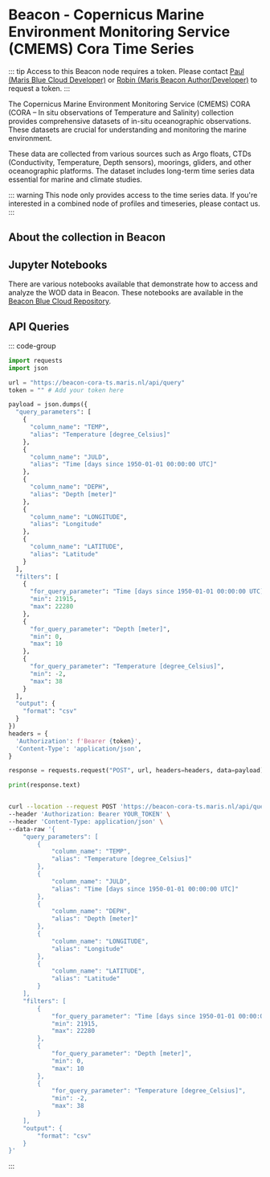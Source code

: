 # Beacon - Copernicus Marine Environment Monitoring Service (CMEMS) Cora Time Series

::: tip
Access to this Beacon node requires a token. Please contact [Paul (Maris Blue Cloud Developer)](mailto:paul@maris.nl) or [Robin (Maris Beacon Author/Developer)](mailto:robin@maris.nl) to request a token.
:::

The Copernicus Marine Environment Monitoring Service (CMEMS) CORA (CORA – In situ observations of Temperature and Salinity) collection provides comprehensive datasets of in-situ oceanographic observations. These datasets are crucial for understanding and monitoring the marine environment.

These data are collected from various sources such as Argo floats, CTDs (Conductivity, Temperature, Depth sensors), moorings, gliders, and other oceanographic platforms. The dataset includes long-term time series data essential for marine and climate studies.

::: warning
This node only provides access to the time series data. If you're interested in a combined node of profiles and timeseries, please contact us.
:::

## About the collection in Beacon

## Jupyter Notebooks

There are various notebooks available that demonstrate how to access and analyze the WOD data in Beacon. These notebooks are available in the [Beacon Blue Cloud Repository](https://github.com/maris-development/beacon-blue-cloud/tree/main/notebook-examples).

## API Queries

::: code-group

```python [temperature.py]
import requests
import json

url = "https://beacon-cora-ts.maris.nl/api/query"
token = "" # Add your token here

payload = json.dumps({
  "query_parameters": [
    {
      "column_name": "TEMP",
      "alias": "Temperature [degree_Celsius]"
    },
    {
      "column_name": "JULD",
      "alias": "Time [days since 1950-01-01 00:00:00 UTC]"
    },
    {
      "column_name": "DEPH",
      "alias": "Depth [meter]"
    },
    {
      "column_name": "LONGITUDE",
      "alias": "Longitude"
    },
    {
      "column_name": "LATITUDE",
      "alias": "Latitude"
    }
  ],
  "filters": [
    {
      "for_query_parameter": "Time [days since 1950-01-01 00:00:00 UTC]",
      "min": 21915,
      "max": 22280
    },
    {
      "for_query_parameter": "Depth [meter]",
      "min": 0,
      "max": 10
    },
    {
      "for_query_parameter": "Temperature [degree_Celsius]",
      "min": -2,
      "max": 38
    }
  ],
  "output": {
    "format": "csv"
  }
})
headers = {
  'Authorization': f'Bearer {token}',
  'Content-Type': 'application/json',
}

response = requests.request("POST", url, headers=headers, data=payload)

print(response.text)

```

```bash [temperature.sh]

curl --location --request POST 'https://beacon-cora-ts.maris.nl/api/query' \
--header 'Authorization: Bearer YOUR_TOKEN' \
--header 'Content-Type: application/json' \
--data-raw '{
    "query_parameters": [
        {
            "column_name": "TEMP",
            "alias": "Temperature [degree_Celsius]"
        },
        {
            "column_name": "JULD",
            "alias": "Time [days since 1950-01-01 00:00:00 UTC]"
        },
        {
            "column_name": "DEPH",
            "alias": "Depth [meter]"
        },
        {
            "column_name": "LONGITUDE",
            "alias": "Longitude"
        },
        {
            "column_name": "LATITUDE",
            "alias": "Latitude"
        }
    ],
    "filters": [
        {
            "for_query_parameter": "Time [days since 1950-01-01 00:00:00 UTC]",
            "min": 21915,
            "max": 22280
        },
        {
            "for_query_parameter": "Depth [meter]",
            "min": 0,
            "max": 10
        },
        {
            "for_query_parameter": "Temperature [degree_Celsius]",
            "min": -2,
            "max": 38
        }
    ],
    "output": {
        "format": "csv"
    }
}'

```

:::